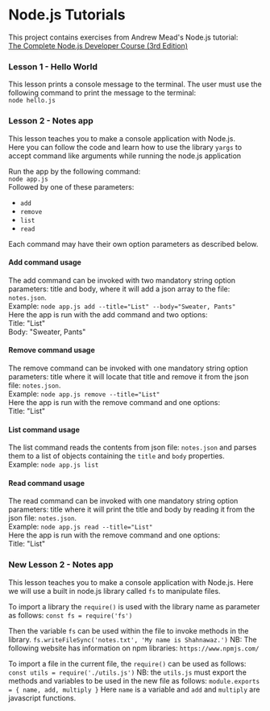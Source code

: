 # Node.js Tutorials
This project contains exercises from Andrew Mead's Node.js tutorial:  
[The Complete Node.js Developer Course (3rd Edition)](https://www.udemy.com/course/the-complete-nodejs-developer-course-2/)

### Lesson 1 - Hello World
This lesson prints a console message to the terminal. The user must use the following command to print the message to the terminal:  
`node hello.js`

### Lesson 2 - Notes app
This lesson teaches you to make a console application with Node.js.  
Here you can follow the code and learn how to use the library `yargs` to accept command like arguments while running the node.js application  

Run the app by the following command:  
`node app.js`  
Followed by one of these parameters:
- `add`
- `remove`
- `list`
- `read`  

Each command may have their own option parameters as described below.

#### Add command usage  
The add command can be invoked with two mandatory string option parameters: title and body, where it will add a json array to the file: `notes.json`.  
Example: `node app.js add --title="List" --body="Sweater, Pants"`  
Here the app is run with the add command and two options:  
Title: "List"  
Body: "Sweater, Pants"

#### Remove command usage  
The remove command can be invoked with one mandatory string option parameters: title where it will locate that title and remove it from the json file: `notes.json`.  
Example: `node app.js remove --title="List"`  
Here the app is run with the remove command and one options:  
Title: "List"  

#### List command usage  
The list command reads the contents from json file: `notes.json` and parses them to a list of objects containing the `title` and `body` properties.  
Example: `node app.js list`  

#### Read command usage  
The read command can be invoked with one mandatory string option parameters: title where it will print the title and body by reading it from the json file: `notes.json`.  
Example: `node app.js read --title="List"`  
Here the app is run with the remove command and one options:  
Title: "List"  

### New Lesson 2 - Notes app
This lesson teaches you to make a console application with Node.js. 
Here we will use a built in node.js library called `fs` to manipulate files. 

To import a library the `require()` is used with the library name as parameter as follows:
`const fs = require('fs')` 

Then the variable `fs` can be used within the file to invoke methods in the library.
`fs.writeFileSync('notes.txt', 'My name is Shahnawaz.')`
NB: The following website has information on npm libraries: `https://www.npmjs.com/` 

To import a file in the current file, the `require()` can be used as follows:
`const utils = require('./utils.js')`
NB: the `utils.js` must export the methods and variables to be used in the new file as follows:
`module.exports = { name, add, multiply }`
Here `name` is a variable and `add` and `multiply` are javascript functions.
